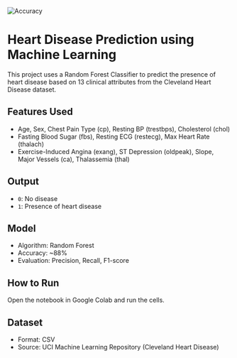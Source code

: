 ![Accuracy](https://img.shields.io/badge/accuracy-88.3%25-brightgreen)


# Heart Disease Prediction using Machine Learning

This project uses a Random Forest Classifier to predict the presence of heart disease based on 13 clinical attributes from the Cleveland Heart Disease dataset.

## Features Used
- Age, Sex, Chest Pain Type (cp), Resting BP (trestbps), Cholesterol (chol)
- Fasting Blood Sugar (fbs), Resting ECG (restecg), Max Heart Rate (thalach)
- Exercise-Induced Angina (exang), ST Depression (oldpeak), Slope, Major Vessels (ca), Thalassemia (thal)

## Output
- `0`: No disease
- `1`: Presence of heart disease

## Model
- Algorithm: Random Forest
- Accuracy: ~88%
- Evaluation: Precision, Recall, F1-score

## How to Run
Open the notebook in Google Colab and run the cells.

## Dataset
- Format: CSV
- Source: UCI Machine Learning Repository (Cleveland Heart Disease)
